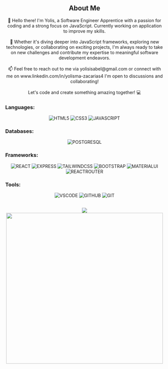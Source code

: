 ## <div align="center">About Me<div>
<div align="center">
👋 Hello there! I'm Yolis, a Software Engineer Apprentice with a passion for coding and a strong focus on JavaScript. Currently working on application to improve my skills.
</div>
  </br>
<div align="center">
🌱 Whether it's diving deeper into JavaScript frameworks, exploring new technologies, or collaborating on exciting projects, I'm always ready to take on new challenges and contribute my expertise to meaningful software development endeavors.
  </div>
  </br>
<div align='center'>
📫 Feel free to reach out to me via yolisisabel@gmail.com or connect with me on www.linkedin.com/in/yolisma-zacarias4
I'm open to discussions and collaborating!
</div>
</br>
<div align='center'>
Let's code and create something amazing together! 💻
  </div>

### Languages: 
<div align="center">
  
![HTML5](https://img.shields.io/badge/HTML-239120?style=for-the-badge&logo=html5&logoColor=white)
![CSS3](https://img.shields.io/badge/CSS3-B11F05?style=for-the-badge&logo=CSS3&logoColor=white)
![JAVASCRIPT](https://img.shields.io/badge/JAVASCRIPT-E4DA02?style=for-the-badge&logo=JAVASCRIPT&logoColor=white)

</div>

### Databases:
<div align="center">

![POSTGRESQL](https://img.shields.io/badge/PostgreSQL-316192?style=for-the-badge&logo=postgresql&logoColor=white)
  
</div>

### Frameworks:
<div align="center">

![REACT](https://img.shields.io/badge/REACT-3359FF?style=for-the-badge&logo=REACT&logoColor=white)
![EXPRESS](https://img.shields.io/badge/Express.js-404D59?style=for-the-badge)
![TAILWINDCSS](https://img.shields.io/badge/Tailwind_CSS-38B2AC?style=for-the-badge&logo=tailwind-css&logoColor=white)
![BOOTSTRAP](https://img.shields.io/badge/Bootstrap-563D7C?style=for-the-badge&logo=bootstrap&logoColor=white)
![MATERIALUI](https://img.shields.io/badge/Material--UI-0081CB?style=for-the-badge&logo=material-ui&logoColor=white)
![REACTROUTER](https://img.shields.io/badge/React_Router-CA4245?style=for-the-badge&logo=react-router&logoColor=white)

</div>


### Tools:
<div align="center">
  
![VSCODE](https://img.shields.io/badge/Visual_Studio-5C2D91?style=for-the-badge&logo=visual%20studio&logoColor=white)
![GITHUB](https://img.shields.io/badge/GitHub-100000?style=for-the-badge&logo=github&logoColor=white)
![GIT](https://img.shields.io/badge/GIT-E44C30?style=for-the-badge&logo=git&logoColor=white)

</div>
  
  </br>
 <div align='center'>
  <img src="https://media.tenor.com/qsbLvtvzEjQAAAAC/pusheen-computer.gif" />
   </br>
   <img src="https://i.pinimg.com/originals/21/bc/9c/21bc9ca81a0ad4752168dfc15c6c1a1d.jpg" width="498px" height="480px"/>
  </div>
<!---
Yolisss/Yolisss is a ✨ special ✨ repository because its `README.md` (this file) appears on your GitHub profile.
You can click the Preview link to take a look at your changes.
--->

